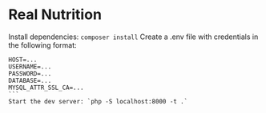 # Real Nutrition

Install dependencies: `composer install`
Create a .env file with credentials in the following format:
````
HOST=...
USERNAME=...
PASSWORD=...
DATABASE=...
MYSQL_ATTR_SSL_CA=...
```
Start the dev server: `php -S localhost:8000 -t .`